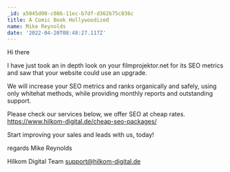 ```yaml
---
_id: a5045d00-c086-11ec-b7df-d362b75c036c
title: A Comic Book Hollywoodized
name: Mike Reynolds
date: '2022-04-20T08:48:27.117Z'
---
```

Hi there 
 
I have just took an in depth look on your  filmprojektor.net for its SEO metrics and saw that your website could use an upgrade. 
 
We will increase your SEO metrics and ranks organically and safely, using only whitehat methods, while providing monthly reports and outstanding support. 
 
Please check our services below, we offer SEO at cheap rates. 
https://www.hilkom-digital.de/cheap-seo-packages/ 
 
Start improving your sales and leads with us, today! 
 
 
regards 
Mike Reynolds
 
Hilkom Digital Team 
support@hilkom-digital.de

